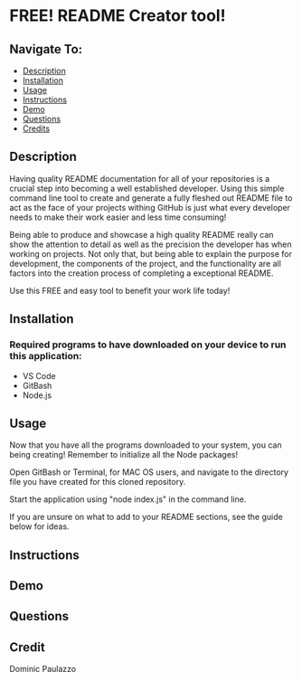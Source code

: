 # FREE! README Creator tool!

## Navigate To:
* [Description](#description)
* [Installation](#installation)
* [Usage](#usage)
* [Instructions](#instrucitons )
* [Demo](#demo)
* [Questions](#questions)
* [Credits](#credits)

## Description 

Having quality README documentation for all of your repositories is a crucial step into becoming a well established developer. Using this simple command line tool to create and generate a fully fleshed out README file to act as the face of your projects withing GitHub is just what every developer needs to make their work easier and less time consuming!

Being able to produce and showcase a high quality README really can show the attention to detail as well as the precision the developer has when working on projects. Not only that, but being able to explain the purpose for development, the components of the project, and the functionality are all factors into the creation process of completing a exceptional README. 

Use this FREE and easy tool to benefit your work life today!

## Installation 

### Required programs to have downloaded on your device to run this application:  
* VS Code  
* GitBash  
* Node.js  


## Usage 

Now that you have all the programs downloaded to your system, you can being creating! Remember to initialize all the Node packages!

Open GitBash or Terminal, for MAC OS users, and navigate to the directory file you have created for this cloned repository. 

Start the application using "node index.js" in the command line. 

If you are unsure on what to add to your README sections, see the guide below for ideas. 

## Instructions 

## Demo

## Questions 

## Credit 

Dominic Paulazzo